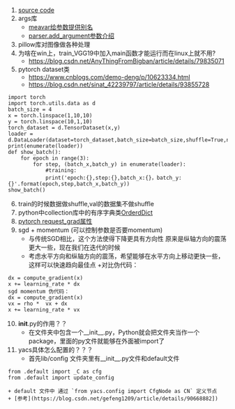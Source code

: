 1. [source code](https://github.com/tensorboy/pytorch_Realtime_Multi-Person_Pose_Estimation)
2. args库
	+ [meavar给参数提供别名](https://blog.csdn.net/weixin_41803874/article/details/102586362)
	+ [parser.add_argument参数介绍](https://blog.csdn.net/Samaritan_x/article/details/84146029)
3. pillow库对图像做各种处理
4. 为啥在win上，train_VGG19中加入main函数才能运行而在linux上就不用?
	+ https://blog.csdn.net/AnyThingFromBigban/article/details/79835071
5. pytorch dataset类
	+ https://www.cnblogs.com/demo-deng/p/10623334.html 
	+ https://blog.csdn.net/sinat_42239797/article/details/93855728
```
import torch
import torch.utils.data as d
batch_size = 4
x = torch.linspace(1,10,10)
y = torch.linspace(10,1,10)
torch_dataset = d.TensorDataset(x,y)
loader = d.DataLoader(dataset=torch_dataset,batch_size=batch_size,shuffle=True,num_workers=2,drop_last=True)
print(enumerate(loader))
def show_batch():
    for epoch in range(3):
        for step, (batch_x,batch_y) in enumerate(loader):
            #training:
            print('epoch:{},step:{},batch_x:{}，batch_y:{}'.format(epoch,step,batch_x,batch_y))
show_batch()
```
6. train的时候数据做shuffle,val的数据集不做shuffle
7. python中collection库中的有序字典类[OrderdDict](https://www.cnblogs.com/notzy/p/9312049.html)
8. [pytorch request_grad属性](https://zhuanlan.zhihu.com/p/85506092)
9. sgd + momentum (可以控制参数是否要momentum)
	+ 与传统SGD相比，这个方法使得下降更具有方向性 原来是纵轴方向的震荡更大一些，现在我们在迭代的时候
	+ 考虑水平方向和纵轴方向的震荡，希望能够在水平方向上移动更快一些，这样可以快速趋向最佳点
	+对比伪代码：
```
dx = compute_gradient(x)
x += learning_rate * dx 
sgd momentum 伪代码：
dx = compute_gradient(x)
vx = rho *  vx + dx 
x += learning_rate * vx 
```
10. __init__.py的作用？？
	+ 在文件夹中包含一个__init__.py，Python就会把文件夹当作一个package，里面的py文件就能够在外面被import了
11. yacs具体怎么配置的？？？
	+ 首先lib/config 文件夹里有__init__.py文件和default文件
```
from .default import _C as cfg
from .default import update_config
```
	+ default 文件中 通过 `from yacs.config import CfgNode as CN` 定义节点
	+ [参考](https://blog.csdn.net/gefeng1209/article/details/90668882])

